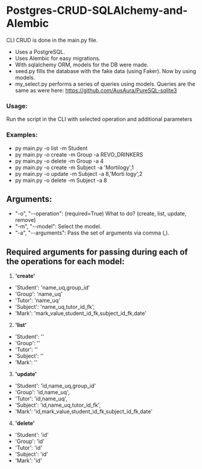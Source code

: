 # Postgres-CRUD-SQLAlchemy-and-Alembic
CLI CRUD is done in the main.py file.

- Uses a PostgreSQL.
- Uses Alembic for easy migrations.
- With sqlalchemy ORM, models for the DB were made.
- seed.py fills the database with the fake data (using Faker). Now by using models.
- my_select.py performs a series of queries using models. Queries are the same as were here: https://github.com/AusAura/PureSQL-sqlite3

### Usage:
Run the script in the CLI with selected operation and additional parameters

### Examples:
- py main.py -o list -m Student
- py main.py -o create -m Group -a REVO_DRINKERS
- py main.py -o delete -m Group -a 4
- py main.py -o create -m Subject -a 'Mortilogy',1
- py main.py -o update -m Subject -a 8,'Morti logy',2
- py main.py -o delete -m Subject -a 8

## Arguments:
- "-o", "--operation": (required=True) What to do? (create, list, update, remove)
- "-m", "--model": Select the model.
- "-a", "--arguments": Pass the set of arguments via comma (,).

## Required arguments for passing during each of the operations for each model:
1) **'create'**
- 'Student': 'name_uq,group_id'
- 'Group': 'name_uq'
- 'Tutor': 'name_uq'
- 'Subject': 'name_uq,tutor_id_fk',
- 'Mark': 'mark_value,student_id_fk,subject_id_fk,date'

2) **'list'**
- 'Student': ''
- 'Group': ''
- 'Tutor': ''
- 'Subject': ''
- 'Mark': ''                                
          
3) **'update'**
- 'Student': 'id,name_uq,group_id'
- 'Group': 'id,name_uq',
- 'Tutor': 'id,name_uq',
- 'Subject': 'id,name_uq,tutor_id_fk',
- 'Mark': 'id,mark_value,student_id_fk,subject_id_fk,date'                                

4) **'delete'**
- 'Student': 'id'
- 'Group': 'id'
- 'Tutor': 'id'
- 'Subject': 'id'
- 'Mark': 'id'                                
